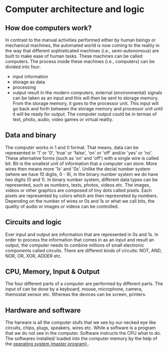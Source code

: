 # Computer architecture and logic
## How doe computers work?
In contrast to the manual activities performed either by human beings or mechanical machines, the automated world is now coming to the reality in the way that different sophisticated machines (i.e., semi-autonomous) are built to make ease of human tasks. These machines can be called computers. The process inside these machines (i.e., computers) can be divided into four:
- input information
- storage as data
- processing
- output result 
In the modern computers, external (environmental) signals can be taken as an input and this will then be sent to storage memory. From the storage memory, it goes to the processor unit. This input will go back and forth between the storage memory and processor unit until it will be ready for output. The computer output could be in termas of text, photo, audio, video games or virtual reality.
## Data and binary
The computer works in 1 and 0 format. That means, data can be represented in '1' or '0', 'true' or 'false', 'on' or 'off' and/or 'yes' or 'no'. These alternative forms (such as 'on' and 'off') with a single wire is called bit. Bit is the smallest unit of information that a computer can store. More wires then means more '1s' and '0s'. 
Unlike the decial number system (where we have 10 digits, 0 - 9), in the binary number system we do have two digits (0 and 1). In binary number system, different data types can be represented, such as numbers, texts, photos, videos etc. The images, videos or other graphics are composed of tiny dots called pixels. Each pixels are represented by colors which are then represneted by numbers. Depending on the number of wires or 0s and 1s or what we call bits, the quality of audio or images or videos can be controlled. 
## Circuits and logic
Ever input and output are information that are represented in 0s and 1s. In order to process the information that comes in as an input and result an output, the computer needs to combine millions of small electronic components called circuits. There are different kinds of circuits: NOT, AND, NOR, OR, XOR, ADDER etc.
## CPU, Memory, Input & Output
The four different parts of a computer are performed by different parts. The input of can be done by a keyboard, mouse, microphone, camera, themostat sensor etc. Whereas the devices can be screen, printers.
## Hardware and software
The harware is all the computer stufs that we see by our necked eye like circuits, chips, plugs, speakers, wires etc. While a software is a program that we do not see in the computer. Software instructs the CPU what to do. The softwares installed/ loaded into the computer memory by the help of the <ins> operating system (master program) </ins>. 